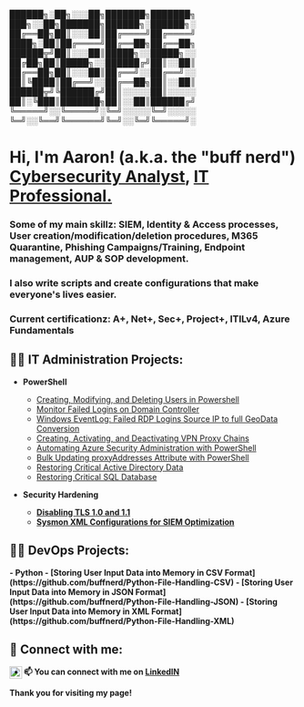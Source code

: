 
██████╗░██╗░░░██╗███████╗███████╗  ███╗░░██╗███████╗██████╗░██████╗░
██╔══██╗██║░░░██║██╔════╝██╔════╝  ████╗░██║██╔════╝██╔══██╗██╔══██╗
██████╦╝██║░░░██║█████╗░░█████╗░░  ██╔██╗██║█████╗░░██████╔╝██║░░██║
██╔══██╗██║░░░██║██╔══╝░░██╔══╝░░  ██║╚████║██╔══╝░░██╔══██╗██║░░██║
██████╦╝╚██████╔╝██║░░░░░██║░░░░░  ██║░╚███║███████╗██║░░██║██████╔╝
╚═════╝░░╚═════╝░╚═╝░░░░░╚═╝░░░░░  ╚═╝░░╚══╝╚══════╝╚═╝░░╚═╝╚═════╝░

<h1>Hi, I'm Aaron! (a.k.a. the "buff nerd") <br/><a href="https://github.com/buffnerd">Cybersecurity Analyst</a>, <a href="https://www.linkedin.com/in/thevoborny/">IT Professional.</a> 
<h3>Some of my main skillz: SIEM, Identity & Access processes, User creation/modification/deletion procedures, M365 Quarantine, Phishing Campaigns/Training, Endpoint management, AUP & SOP development.  <h3>
<h3>I also write scripts and create configurations that make everyone's lives easier.<h3>  
<h3>Current certificationz: A+, Net+, Sec+, Project+, ITILv4, Azure Fundamentals<h3>  
  
<h2>👨‍💻 IT Administration Projects:</h2>

- <b>PowerShell</b>
  - [Creating, Modifying, and Deleting Users in Powershell](https://www.github.com/buffnerd/Basic-Powershell-Administration)
  - [Monitor Failed Logins on Domain Controller](https://github.com/buffnerd/Monitor-Failed-Logins/tree/main)
  - [Windows EventLog: Failed RDP Logins Source IP to full GeoData Conversion](https://github.com/buffnerd/Sentinel-Lab)
  - [Creating, Activating, and Deactivating VPN Proxy Chains](https://github.com/buffnerd/VPN-Proxy-Chains-In-Powershell)
  - [Automating Azure Security Administration with PowerShell](https://github.com/buffnerd/Azure-PowerShell-Scripts)
  - [Bulk Updating proxyAddresses Attribute with PowerShell](https://github.com/buffnerd/Bulk-Updating-Proxy-Address-Attributes)
  - [Restoring Critical Active Directory Data](https://github.com/buffnerd/Restore-AD)
  - [Restoring Critical SQL Database](https://github.com/buffnerd/Restore-SQL)
    
- <b>Security Hardening<b>
  - [Disabling TLS 1.0 and 1.1](https://github.com/buffnerd/SSL-TLS-disable)
  - [Sysmon XML Configurations for SIEM Optimization](https://github.com/buffnerd/Sysmon-XML-Configurations)

<h2>👨‍💻 DevOps Projects:</h2>
- <b>Python</b>
  - [Storing User Input Data into Memory in CSV Format](https://github.com/buffnerd/Python-File-Handling-CSV)
  - [Storing User Input Data into Memory in JSON Format](https://github.com/buffnerd/Python-File-Handling-JSON)
  - [Storing User Input Data into Memory in XML Format](https://github.com/buffnerd/Python-File-Handling-XML)

<h2> 🤳 Connect with me:</h2>

[<img align="left" alt="AaronVoborny | LinkedIn" width="22px" src="https://cdn.jsdelivr.net/npm/simple-icons@v3/icons/linkedin.svg" />][linkedin]

[linkedin]: https://linkedin.com/in/thevoborny


- 📫     You can connect with me on [LinkedIN](https://linkedin.com/in/thevoborny)

Thank you for visiting my page!
  
<!---
buffnerd/buffnerd is a ✨ special ✨ repository because its `README.md` (this file) appears on your GitHub profile.
You can click the Preview link to take a look at your changes.
--->
